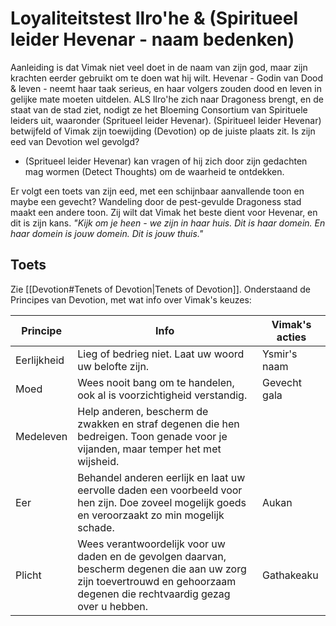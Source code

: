 # Loyaliteitstest Ilro'he & (Spiritueel leider Hevenar -  naam bedenken)
Aanleiding is dat Vimak niet veel doet in de naam van zijn god, maar zijn krachten eerder gebruikt om te doen wat hij wilt. Hevenar - Godin van Dood & leven - neemt haar taak serieus, en haar volgers zouden dood en leven in gelijke mate moeten uitdelen. 
ALS Ilro'he zich naar Dragoness brengt, en de staat van de stad ziet, nodigt ze het Bloeming Consortium van Spirituele leiders uit, waaronder (Spritueel leider Hevenar). (Spiritueel leider Hevenar) betwijfeld of Vimak zijn toewijding (Devotion) op de juiste plaats zit. Is zijn eed van Devotion wel gevolgd?
- (Spritueel leider Hevenar) kan vragen of hij zich door zijn gedachten mag wormen (Detect Thoughts) om de waarheid te ontdekken.

Er volgt een toets van zijn eed, met een schijnbaar aanvallende toon en maybe een gevecht?
Wandeling door de pest-gevulde Dragoness stad maakt een andere toon. Zij wilt dat Vimak het beste dient voor Hevenar, en dit is zijn kans. *"Kijk om je heen - we zijn in haar huis. Dit is haar domein. En haar domein is jouw domein. Dit is jouw thuis."*
## Toets 
Zie [[Devotion#Tenets of Devotion|Tenets of Devotion]].
Onderstaand de Principes van Devotion, met wat info over Vimak's keuzes:

| Principe | Info | Vimak's acties |
| ---- | ---- | ---- |
| Eerlijkheid | Lieg of bedrieg niet. Laat uw woord uw belofte zijn. | Ysmir's naam |
| Moed | Wees nooit bang om te handelen, ook al is voorzichtigheid verstandig. | Gevecht gala |
| Medeleven | Help anderen, bescherm de zwakken en straf degenen die hen bedreigen. Toon genade voor je vijanden, maar temper het met wijsheid. |  |
| Eer | Behandel anderen eerlijk en laat uw eervolle daden een voorbeeld voor hen zijn. Doe zoveel mogelijk goeds en veroorzaakt zo min mogelijk schade. | Aukan |
| Plicht | Wees verantwoordelijk voor uw daden en de gevolgen daarvan, bescherm degenen die aan uw zorg zijn toevertrouwd en gehoorzaam degenen die rechtvaardig gezag over u hebben. | Gathakeaku |